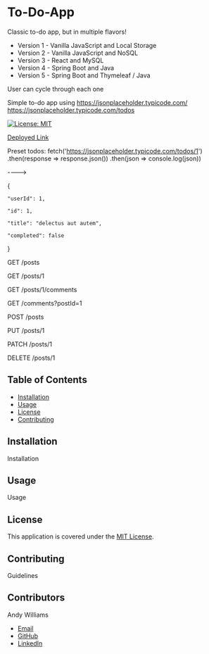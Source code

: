 # To-Do-App

Classic to-do app, but in multiple flavors!

- Version 1 - Vanilla JavaScript and Local Storage
- Version 2 - Vanilla JavaScript and NoSQL
- Version 3 - React and MySQL
- Version 4 - Spring Boot and Java
- Version 5 - Spring Boot and Thymeleaf / Java

User can cycle through each one

Simple to-do app using https://jsonplaceholder.typicode.com/
https://jsonplaceholder.typicode.com/todos

[![License: MIT](https://img.shields.io/badge/License-MIT-yellow.svg)](https://opensource.org/licenses/MIT)

[Deployed Link](https://andywilliams-portfolio.herokuapp.com/)

Preset todos:
fetch('https://jsonplaceholder.typicode.com/todos/1')
.then(response => response.json())
.then(json => console.log(json))

---->

{

    "userId": 1,

    "id": 1,

    "title": "delectus aut autem",

    "completed": false

}

GET /posts

GET /posts/1

GET /posts/1/comments

GET /comments?postId=1

POST /posts

PUT /posts/1

PATCH /posts/1

DELETE /posts/1

<!-- ![Screenshot of deployed application, homepage of site with timer and random tip](/screenshot.png?raw=true "Screenshot of deployed application") -->

## Table of Contents

- [Installation](#installation)
- [Usage](#usage)
- [License](#license)
- [Contributing](#contributing)

## Installation

Installation

## Usage

Usage

## License

This application is covered under the [MIT License](https://opensource.org/licenses/MIT).

## Contributing

Guidelines

## Contributors

Andy Williams

- [Email](mailto:andywilliamscoding@gmail.com)
- [GitHub](https://github.com/andycwilliams)
- [LinkedIn](https://www.linkedin.com/in/andrewcharleswilliams/)
